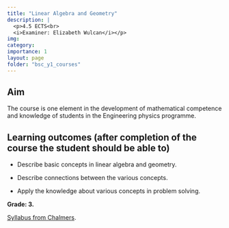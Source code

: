 ```yaml
---
title: "Linear Algebra and Geometry"
description: |
  <p>4.5 ECTS<br>
  <i>Examiner: Elizabeth Wulcan</i></p>
img:
category: 
importance: 1
layout: page
folder: "bsc_y1_courses"
---
```


## Aim

The course is one element in the development of mathematical competence and knowledge of students in the Engineering physics programme.

## Learning outcomes (after completion of the course the student should be able to)

- Describe basic concepts in linear algebra and geometry.

- Describe connections between the various concepts.

- Apply the knowledge about various concepts in problem solving.

**Grade: 3.**

[Syllabus from Chalmers](https://www.chalmers.se/en/education/your-studies/find-course-and-programme-syllabi/course-syllabus/TMA660/?acYear=2020%2F2021).
